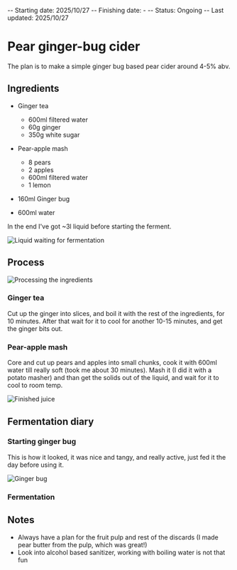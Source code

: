 -- Starting date:   2025/10/27
-- Finishing date:  -
-- Status:          Ongoing
-- Last updated:    2025/10/27 

# Pear ginger-bug cider
The plan is to make a simple ginger bug based pear cider around 4-5% abv.

## Ingredients

- Ginger tea 
    - 600ml filtered water
    - 60g   ginger
    - 350g  white sugar

- Pear-apple mash
    - 8     pears
    - 2     apples
    - 600ml filtered water
    - 1     lemon

- 160ml Ginger bug

- 600ml water

In the end I've got ~3l liquid before starting the ferment.

![Liquid waiting for fermentation](images/2025_10_27-pear_ginger_bug_cider/ferment_start.jpeg "Liquid wating for fermentation")

## Process

![Processing the ingredients](images/2025_10_27-pear_ginger_bug_cider/cooking_process.jpeg "Processing the ingredients")

### Ginger tea

Cut up the ginger into slices, and boil it with the rest of the ingredients, for 10 minutes. After that wait for it to cool for another 10-15 minutes, and get the ginger bits out.

### Pear-apple mash

Core and cut up pears and apples into small chunks, cook it with 600ml water till really soft (took me about 30 minutes). Mash it (I did it with a potato masher) and than get the solids out of the liquid, and wait for it to cool to room temp.

![Finished juice](images/2025_10_27-pear_ginger_bug_cider/finished_juice.jpeg "Finished juice")

## Fermentation diary

### Starting ginger bug

This is how it looked, it was nice and tangy, and really active, just fed it the day before using it.

![Ginger bug](images/2025_10_27-pear_ginger_bug_cider/ginger_bug.jpeg "Ginger bug")

### Fermentation

## Notes

- Always have a plan for the fruit pulp and rest of the discards (I made pear butter from the pulp, which was great!)
- Look into alcohol based sanitizer, working with boiling water is not that fun


